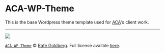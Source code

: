 ACA-WP-Theme
============

This is the base Wordpress theme template used for [ACA](http://architects.agency)'s client work.

---------------
![](http://i.creativecommons.org/l/by-nc-nd/4.0/88x31.png)

[`ACA WP Theme`](https://github.com/rafegoldberg/ACA-WP-Theme/) &copy; [Rafe Goldberg](https://github.com/rafegoldberg/). Full license availble [here](http://creativecommons.org/licenses/by-nc-nd/4.0/).
